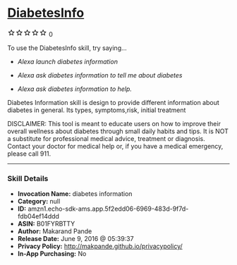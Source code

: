 # [DiabetesInfo](http://alexa.amazon.com/#skills/amzn1.echo-sdk-ams.app.5f2edd06-6969-483d-9f7d-fdb04ef14ddd)
![0 stars](../../images/ic_star_border_black_18dp_1x.png)![0 stars](../../images/ic_star_border_black_18dp_1x.png)![0 stars](../../images/ic_star_border_black_18dp_1x.png)![0 stars](../../images/ic_star_border_black_18dp_1x.png)![0 stars](../../images/ic_star_border_black_18dp_1x.png) 0

To use the DiabetesInfo skill, try saying...

* *Alexa launch diabetes information*

* *Alexa ask diabetes information to tell me about diabetes*

* *Alexa ask diabetes information to help.*

Diabetes Information skill is design to provide different information about diabetes in general. Its types, symptoms,risk, initial treatment

DISCLAIMER: This tool is meant to educate users on how to improve their overall wellness about diabetes through small daily habits and tips. It is NOT a substitute for professional medical advice, treatment or diagnosis. Contact your doctor for medical help or, if you have a medical emergency, please call 911.

***

### Skill Details

* **Invocation Name:** diabetes information
* **Category:** null
* **ID:** amzn1.echo-sdk-ams.app.5f2edd06-6969-483d-9f7d-fdb04ef14ddd
* **ASIN:** B01FYRBTTY
* **Author:** Makarand Pande
* **Release Date:** June 9, 2016 @ 05:39:37
* **Privacy Policy:** http://makpande.github.io/privacypolicy/
* **In-App Purchasing:** No
